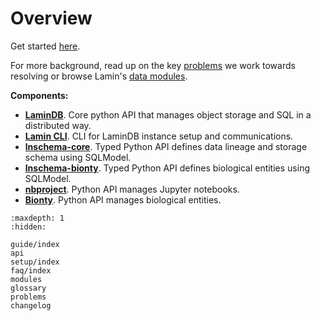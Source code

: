 # Overview

Get started [here](/guide/index).

For more background, read up on the key [problems](problems) we work towards resolving or browse Lamin's [data modules](modules).

**Components:**

- **[LaminDB](/guide/index)**. Core python API that manages object storage and SQL in a distributed way.
- **[Lamin CLI]((/guide/setup))**. CLI for LaminDB instance setup and communications.
- **[lnschema-core](https://lamin.ai/docs/lnschema-core)**. Typed Python API defines data lineage and storage schema using SQLModel.
- **[lnschema-bionty](https://lamin.ai/docs/lnschema-bionty)**. Typed Python API defines biological entities using SQLModel.
- **[nbproject](https://lamin.ai/docs/nbproject)**. Python API manages Jupyter notebooks.
- **[Bionty](https://lamin.ai/docs/bionty)**. Python API manages biological entities.

```{toctree}
:maxdepth: 1
:hidden:

guide/index
api
setup/index
faq/index
modules
glossary
problems
changelog
```
